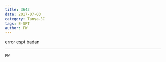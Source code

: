 ```yaml
---
title: 3643
date: 2017-07-03
category: Tanya-SC
tags: E-SPT
author: FW
---
```


error espt badan

---



`FW`
